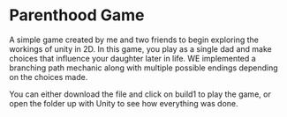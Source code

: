 # Parenthood Game
A simple game created by me and two friends to begin exploring the workings of unity in 2D. In this game, you play as a single dad and make choices that influence your daughter later in life. WE implemented a branching path mechanic along with multiple possible endings depending on the choices made. 

You can either download the file and click on build1 to play the game, or open the folder up with Unity to see how everything was done.
